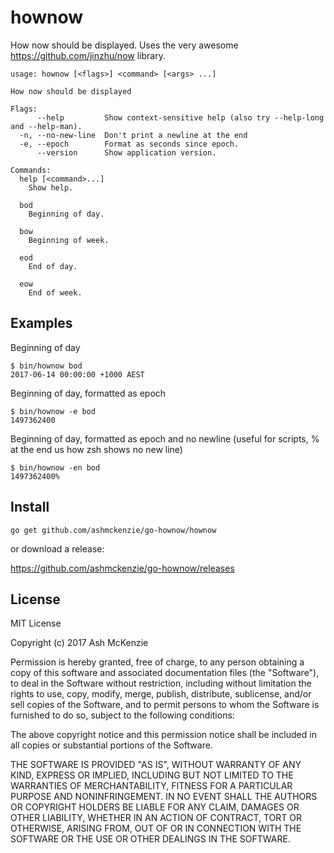 hownow
======

How now should be displayed.  Uses the very awesome https://github.com/jinzhu/now library.

```
usage: hownow [<flags>] <command> [<args> ...]

How now should be displayed

Flags:
      --help         Show context-sensitive help (also try --help-long and --help-man).
  -n, --no-new-line  Don't print a newline at the end
  -e, --epoch        Format as seconds since epoch.
      --version      Show application version.

Commands:
  help [<command>...]
    Show help.

  bod
    Beginning of day.

  bow
    Beginning of week.

  eod
    End of day.

  eow
    End of week.
```

Examples
--------

Beginning of day

```
$ bin/hownow bod
2017-06-14 00:00:00 +1000 AEST
```

Beginning of day, formatted as epoch

```
$ bin/hownow -e bod
1497362400
```

Beginning of day, formatted as epoch and no newline (useful for scripts, % at the end us how zsh shows no new line)

```
$ bin/hownow -en bod
1497362400%
```

Install
-------

`go get github.com/ashmckenzie/go-hownow/hownow`

or download a release:

https://github.com/ashmckenzie/go-hownow/releases

License
-------

MIT License

Copyright (c) 2017 Ash McKenzie

Permission is hereby granted, free of charge, to any person obtaining a copy
of this software and associated documentation files (the "Software"), to deal
in the Software without restriction, including without limitation the rights
to use, copy, modify, merge, publish, distribute, sublicense, and/or sell
copies of the Software, and to permit persons to whom the Software is
furnished to do so, subject to the following conditions:

The above copyright notice and this permission notice shall be included in all
copies or substantial portions of the Software.

THE SOFTWARE IS PROVIDED "AS IS", WITHOUT WARRANTY OF ANY KIND, EXPRESS OR
IMPLIED, INCLUDING BUT NOT LIMITED TO THE WARRANTIES OF MERCHANTABILITY,
FITNESS FOR A PARTICULAR PURPOSE AND NONINFRINGEMENT. IN NO EVENT SHALL THE
AUTHORS OR COPYRIGHT HOLDERS BE LIABLE FOR ANY CLAIM, DAMAGES OR OTHER
LIABILITY, WHETHER IN AN ACTION OF CONTRACT, TORT OR OTHERWISE, ARISING FROM,
OUT OF OR IN CONNECTION WITH THE SOFTWARE OR THE USE OR OTHER DEALINGS IN THE
SOFTWARE.
